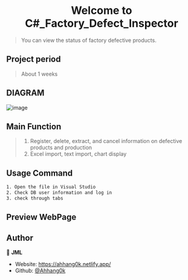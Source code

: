 <h1 align="center">Welcome to C#_Factory_Defect_Inspector</h1>
<p>
</p>

> You can view the status of factory defective products.

## Project period
> About 1 weeks

## DIAGRAM
![image](https://user-images.githubusercontent.com/62680930/130320740-590d93f0-6c0f-4e6c-ac00-c9d5a1a175ba.png)


## Main Function

> 1.  Register, delete, extract, and cancel information on defective products and production
> 2.  Excel import, text import, chart display


## Usage Command

```sh
1. Open the file in Visual Studio
2. Check DB user information and log in
3. check through tabs
```

## Preview WebPage



## Author

👤 **JML**

- Website: https://ahhang0k.netlify.app/
- Github: [@Ahhang0k](https://github.com/Ahhang0k)
